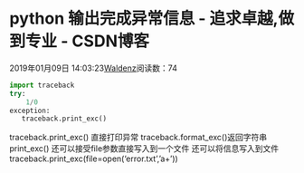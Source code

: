 
# python 输出完成异常信息 - 追求卓越,做到专业 - CSDN博客


2019年01月09日 14:03:23[Waldenz](https://me.csdn.net/enter89)阅读数：74


```python
import traceback
try:
    1/0
exception:
   traceback.print_exc()
```
traceback.print_exc() 直接打印异常
traceback.format_exc()返回字符串
print_exc() 还可以接受file参数直接写入到一个文件
还可以将信息写入到文件
traceback.print_exc(file=open(‘error.txt’,’a+’))

